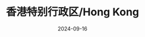 ---
title: 香港特别行政区/Hong Kong
description: 香港特别行政区, 中国
date: 2024-09-16
weight: 5
resources:
    - src: DSCF0702_cover.JPG
      params:
          cover: true
---